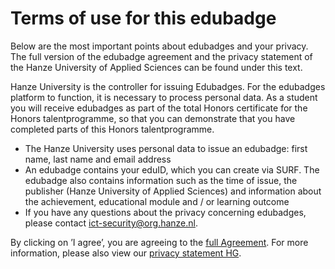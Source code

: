 # Terms of use for this edubadge
Below are the most important points about edubadges and your privacy. The full version of the edubadge agreement and the privacy statement of the Hanze University of Applied Sciences can be found under this text.

Hanze University is the controller for issuing Edubadges. For the edubadges platform to function, it is necessary to process personal data. As a student you will receive edubadges as part of the total Honors certificate for the Honors talentprogramme, so that you can demonstrate that you have completed parts of this Honors talentprogramme.

* The Hanze University uses personal data to issue an edubadge: first name, last name and email address
* An edubadge contains your eduID, which you can create via SURF. The edubadge also contains information such as the time of issue, the publisher (Hanze University of Applied Sciences) and information about the achievement, educational module and / or learning outcome
* If you have any questions about the privacy concerning edubadges, please contact [ict-security@org.hanze.nl](mailto:ict-security@org.hanze.nl).
 
By clicking on ’I agree’, you are agreeing to the [full Agreement](https://raw.githubusercontent.com/edubadges/privacy/master/hanzehogeschool-groningen/edubadges-nonformal-terms-en.md). For more information, please also view our [privacy statement HG](https://www.hanze.nl/eng/organisation/hanze-uas/privacy-statement-hanze-university-applied-sciences).

